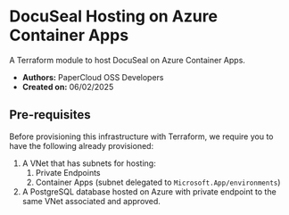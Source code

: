 # DocuSeal Hosting on Azure Container Apps

A Terraform module to host DocuSeal on Azure Container Apps.

- **Authors:** PaperCloud OSS Developers
- **Created on:** 06/02/2025

## Pre-requisites

Before provisioning this infrastructure with Terraform, we require you to have the following already provisioned:

1. A VNet that has subnets for hosting:
    1. Private Endpoints
    2. Container Apps (subnet delegated to `Microsoft.App/environments`)
2. A PostgreSQL database hosted on Azure with private endpoint to the same VNet associated and approved.
